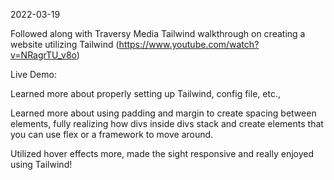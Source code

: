 2022-03-19

Followed along with Traversy Media Tailwind walkthrough on creating a website utilizing Tailwind (https://www.youtube.com/watch?v=NRagrTU_v8o)

Live Demo: 

Learned more about properly setting up Tailwind, config file, etc.,

Learned more about using padding and margin to create spacing between elements, fully realizing how divs inside divs stack and create elements that you can use flex or a framework to move around. 

Utilized hover effects more, made the sight responsive and really enjoyed using Tailwind!